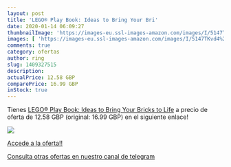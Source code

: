```yaml
---
layout: post
title: 'LEGO® Play Book: Ideas to Bring Your Bri'
date: 2020-01-14 06:09:27
thumbnailImage: 'https://images-eu.ssl-images-amazon.com/images/I/5147TKvd4%2BL._SL200_.jpg'
images: [ 'https://images-eu.ssl-images-amazon.com/images/I/5147TKvd4%2BL._SL200_.jpg' ]
comments: true
category: ofertas
author: ring
slug: 1409327515
description:
actualPrice: 12.58 GBP
comparePrice: 16.99 GBP
inStock: true
---
```


Tienes [LEGO® Play Book: Ideas to Bring Your Bricks to Life](https://www.amazon.com/dp/1409327515/?tag=redken08-20) a precio de oferta de 12.58 GBP (original: 16.99 GBP) en el siguiente enlace!

[![](https://images-eu.ssl-images-amazon.com/images/I/5147TKvd4%2BL._SL200_.jpg)](https://www.amazon.com/dp/1409327515/?tag=redken08-20)

[Accede a la oferta!!](https://www.amazon.com/dp/1409327515/?tag=redken08-20)

[Consulta otras ofertas en nuestro canal de telegram](https://t.me/s/ofertas25)
